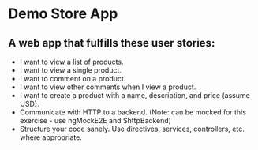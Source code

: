 # Demo Store App
## A web app that fulfills these user stories:
* I want to view a list of products.
* I want to view a single product.
* I want to comment on a product.
* I want to view other comments when I view a product.
* I want to create a product with a name, description, and price (assume USD).
* Communicate with HTTP to a backend. (Note: can be mocked for this exercise - use ngMockE2E and $httpBackend)
* Structure your code sanely. Use directives, services, controllers, etc. where appropriate.

